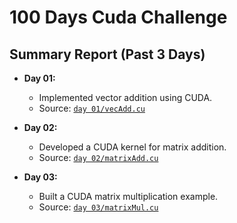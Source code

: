 # 100 Days Cuda Challenge

## Summary Report (Past 3 Days)

- **Day 01:**
  - Implemented vector addition using CUDA.
  - Source: [`day 01/vecAdd.cu`](day%2001/vecAdd.cu)
  
- **Day 02:**
  - Developed a CUDA kernel for matrix addition.
  - Source: [`day 02/matrixAdd.cu`](day%2002/matrixAdd.cu)
  
- **Day 03:**
  - Built a CUDA matrix multiplication example.
  - Source: [`day 03/matrixMul.cu`](day%2003/matrixMul.cu)